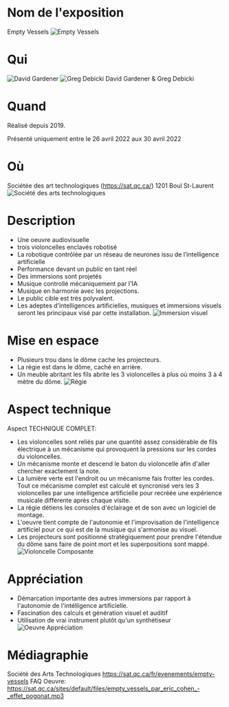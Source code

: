 # Nom de l'exposition

Empty Vessels 
![Empty Vessels](medias/SatEmpty.jfif)
# Qui

![David Gardener](medias/David.jpg)
![Greg Debicki](medias/Greg.png)
David Gardener & Greg Debicki

# Quand
Réalisé depuis 2019.

Présenté uniquement entre le 26 avril 2022 aux 30 avril 2022
# Où
Sociétée des art technologiques (https://sat.qc.ca/)
1201 Boul St-Laurent
![Société des arts technologiques](medias/SAT.jfif)

# Description
* Une oeuvre audiovisuelle 
* trois violoncelles enclavés robotisé
* La robotique contrôlée par un réseau de neurones issu de l’intelligence artificielle 
* Performance devant un public en tant réel
* Des immersions sont projetés 
* Musique controllé mécaniquement par l'IA 
* Musique en harmonie avec les projections.
* Le public cible est très polyvalent.
* Les adeptes d'intelligences artificielles, musiques et immersions visuels seront les principaux visé par cette installation.
![Immersion visuel](medias/immersion.jfif)
# Mise en espace

* Plusieurs trou dans le dôme cache les projecteurs. 
* La régie est dans le dôme, caché en arrière. 
* Un meuble abritant les fils abrite les 3 violoncelles à plus où moins 3 à 4 mètre du dôme.
![Régie](medias/vessels.jfif)
# Aspect technique
Aspect TECHNIQUE COMPLET:
* Les violoncelles sont reliés par une quantité assez considérable de fils électrique à un mécanisme qui provoquent la pressions sur les cordes du violoncelles. 
* Un mécanisme monte et descend le baton du violoncelle afin d'aller chercher exactement la note. 
* La lumière verte est l'endroit ou un mécanisme fais frotter les cordes. Tout ce mécanisme complet est calculé et syncronisé vers les 3 violoncelles par une intelligence artificielle pour recréée une expérience musicale différente après chaque visite. 
* La régie détiens les consoles d'éclairage et de son avec un logiciel de montage. 
* L'oeuvre tient compte de l'autonomie et l'improvisation de l'intelligence artificiel pour ce qui est de la musique qui s'armonise au visuel. 
* Les projecteurs sont positionné stratégiquement pour prendre l'étendue du dôme sans faire de point mort et les superpositions sont mappé.
![Violoncelle Composante](medias/oeuvre.jfif)

# Appréciation
* Démarcation importante des autres immersions par rapport à l'autonomie de l'intélligence artificielle. 
* Fascination des calculs et génération visuel et auditif
* Utilisation de vrai instrument plutôt qu'un synthétiseur
![Oeuvre Appréciation](medias/ViolonEtImmersion.JPG)
# Médiagraphie
Société des Arts Technologiques
https://sat.qc.ca/fr/evenements/empty-vessels
FAQ Oeuvre:
https://sat.qc.ca/sites/default/files/empty_vessels_par_eric_cohen_-_effet_pogonat.mp3